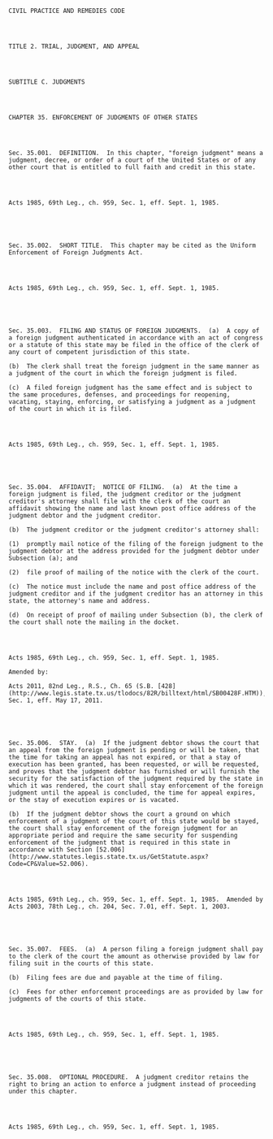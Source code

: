﻿
    
    
    	
    					
    
    
    CIVIL PRACTICE AND REMEDIES CODE
    
      
    
    
    TITLE 2. TRIAL, JUDGMENT, AND APPEAL
    
      
    
    
    SUBTITLE C. JUDGMENTS
    
      
    
    
    CHAPTER 35. ENFORCEMENT OF JUDGMENTS OF OTHER STATES
    
      
    
    
    Sec. 35.001.  DEFINITION.  In this chapter, "foreign judgment" means a judgment, decree, or order of a court of the United States or of any other court that is entitled to full faith and credit in this state.
    
    
    
    
    Acts 1985, 69th Leg., ch. 959, Sec. 1, eff. Sept. 1, 1985.
    
    
    
    
    
    Sec. 35.002.  SHORT TITLE.  This chapter may be cited as the Uniform Enforcement of Foreign Judgments Act.
    
    
    
    
    Acts 1985, 69th Leg., ch. 959, Sec. 1, eff. Sept. 1, 1985.
    
    
    
    
    
    Sec. 35.003.  FILING AND STATUS OF FOREIGN JUDGMENTS.  (a)  A copy of a foreign judgment authenticated in accordance with an act of congress or a statute of this state may be filed in the office of the clerk of any court of competent jurisdiction of this state.
    
    (b)  The clerk shall treat the foreign judgment in the same manner as a judgment of the court in which the foreign judgment is filed.
    
    (c)  A filed foreign judgment has the same effect and is subject to the same procedures, defenses, and proceedings for reopening, vacating, staying, enforcing, or satisfying a judgment as a judgment of the court in which it is filed.
    
    
    
    
    Acts 1985, 69th Leg., ch. 959, Sec. 1, eff. Sept. 1, 1985.
    
    
    
    
    
    Sec. 35.004.  AFFIDAVIT;  NOTICE OF FILING.  (a)  At the time a foreign judgment is filed, the judgment creditor or the judgment creditor's attorney shall file with the clerk of the court an affidavit showing the name and last known post office address of the judgment debtor and the judgment creditor.
    
    (b)  The judgment creditor or the judgment creditor's attorney shall:
    
    (1)  promptly mail notice of the filing of the foreign judgment to the judgment debtor at the address provided for the judgment debtor under Subsection (a); and
    
    (2)  file proof of mailing of the notice with the clerk of the court.
    
    (c)  The notice must include the name and post office address of the judgment creditor and if the judgment creditor has an attorney in this state, the attorney's name and address.
    
    (d)  On receipt of proof of mailing under Subsection (b), the clerk of the court shall note the mailing in the docket.
    
    
    
    
    Acts 1985, 69th Leg., ch. 959, Sec. 1, eff. Sept. 1, 1985.
    
    Amended by: 
    
    Acts 2011, 82nd Leg., R.S., Ch. 65 (S.B. [428](http://www.legis.state.tx.us/tlodocs/82R/billtext/html/SB00428F.HTM)), Sec. 1, eff. May 17, 2011.
    
    
    
    
    
    Sec. 35.006.  STAY.  (a)  If the judgment debtor shows the court that an appeal from the foreign judgment is pending or will be taken, that the time for taking an appeal has not expired, or that a stay of execution has been granted, has been requested, or will be requested, and proves that the judgment debtor has furnished or will furnish the security for the satisfaction of the judgment required by the state in which it was rendered, the court shall stay enforcement of the foreign judgment until the appeal is concluded, the time for appeal expires, or the stay of execution expires or is vacated.
    
    (b)  If the judgment debtor shows the court a ground on which enforcement of a judgment of the court of this state would be stayed, the court shall stay enforcement of the foreign judgment for an appropriate period and require the same security for suspending enforcement of the judgment that is required in this state in accordance with Section [52.006](http://www.statutes.legis.state.tx.us/GetStatute.aspx?Code=CP&Value=52.006).
    
    
    
    
    Acts 1985, 69th Leg., ch. 959, Sec. 1, eff. Sept. 1, 1985.  Amended by Acts 2003, 78th Leg., ch. 204, Sec. 7.01, eff. Sept. 1, 2003.
    
    
    
    
    
    Sec. 35.007.  FEES.  (a)  A person filing a foreign judgment shall pay to the clerk of the court the amount as otherwise provided by law for filing suit in the courts of this state.
    
    (b)  Filing fees are due and payable at the time of filing.
    
    (c)  Fees for other enforcement proceedings are as provided by law for judgments of the courts of this state.
    
    
    
    
    Acts 1985, 69th Leg., ch. 959, Sec. 1, eff. Sept. 1, 1985.
    
    
    
    
    
    Sec. 35.008.  OPTIONAL PROCEDURE.  A judgment creditor retains the right to bring an action to enforce a judgment instead of proceeding under this chapter.
    
    
    
    
    Acts 1985, 69th Leg., ch. 959, Sec. 1, eff. Sept. 1, 1985.
    
    
    
    
    				
